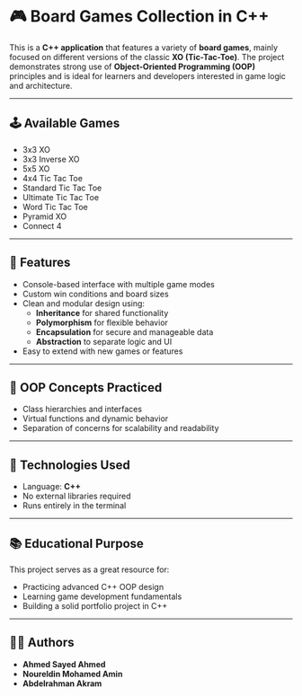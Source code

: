 # 🎮 Board Games Collection in C++

This is a **C++ application** that features a variety of **board games**, mainly focused on different versions of the classic **XO (Tic-Tac-Toe)**. The project demonstrates strong use of **Object-Oriented Programming (OOP)** principles and is ideal for learners and developers interested in game logic and architecture.

---

## 🕹️ Available Games

- 3x3 XO
- 3x3 Inverse XO
- 5x5 XO
- 4x4 Tic Tac Toe
- Standard Tic Tac Toe
- Ultimate Tic Tac Toe
- Word Tic Tac Toe
- Pyramid XO
- Connect 4

---

## 🚀 Features

- Console-based interface with multiple game modes
- Custom win conditions and board sizes
- Clean and modular design using:
  - **Inheritance** for shared functionality
  - **Polymorphism** for flexible behavior
  - **Encapsulation** for secure and manageable data
  - **Abstraction** to separate logic and UI
- Easy to extend with new games or features

---

## 🧠 OOP Concepts Practiced

- Class hierarchies and interfaces
- Virtual functions and dynamic behavior
- Separation of concerns for scalability and readability

---

## 🧱 Technologies Used

- Language: **C++**
- No external libraries required
- Runs entirely in the terminal

---

## 📚 Educational Purpose

This project serves as a great resource for:
- Practicing advanced C++ OOP design
- Learning game development fundamentals
- Building a solid portfolio project in C++

---

## 👨‍💻 Authors

- **Ahmed Sayed Ahmed**  
- **Noureldin Mohamed Amin**  
- **Abdelrahman Akram**  
